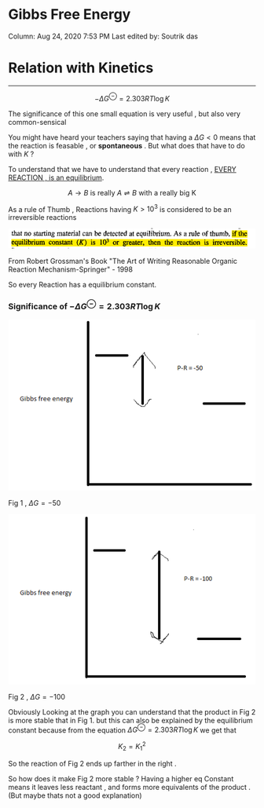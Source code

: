 # Gibbs Free Energy

Column: Aug 24, 2020 7:53 PM
Last edited by: Soutrik das

# Relation with Kinetics

---

$$-\Delta G ^{\ominus}=2.303RT \log K$$

The significance of this one small equation is very useful , but also very common-sensical

You might have heard your teachers saying that having a $\Delta G <0$ means that the reaction is feasable , or **spontaneous** . But what does that have to do with $K$ ?

To understand that we have to understand that every reaction , [EVERY REACTION , is an equilibrium](https://chemistry.stackexchange.com/questions/47262/is-every-chemical-reaction-in-equilibrium).

$$A \to B  \ \text{is really} \ A \rightleftharpoons B \ \text{with a really big K}$$

As a rule of Thumb , Reactions having $K>10^3$ is considered to be an irreversible reactions 

![Gibbs%20Free%20Energy%20527d09fe2b054baca14c5b6cef73b760/Untitled.png](Gibbs%20Free%20Energy%20527d09fe2b054baca14c5b6cef73b760/Untitled.png)

From Robert Grossman's Book "The Art of Writing Reasonable Organic Reaction Mechanism-Springer" - 1998

So every Reaction has a equilibrium constant. 

### Significance of  $-\Delta G ^{\ominus}=2.303RT \log K$

![Gibbs%20Free%20Energy%20527d09fe2b054baca14c5b6cef73b760/Untitled%201.png](Gibbs%20Free%20Energy%20527d09fe2b054baca14c5b6cef73b760/Untitled%201.png)

Fig 1 , $\Delta G=-50$

![Gibbs%20Free%20Energy%20527d09fe2b054baca14c5b6cef73b760/Untitled%202.png](Gibbs%20Free%20Energy%20527d09fe2b054baca14c5b6cef73b760/Untitled%202.png)

Fig 2 , $\Delta G=-100$

Obviously Looking at the graph you can understand that the product in Fig 2 is more stable that in Fig 1. but this can also be explained by the equilibrium constant because from the equation $\Delta G ^{\ominus}=2.303RT \log K$ we get that

$$K_2=K_1^2$$

So the reaction of Fig 2 ends up farther in the right .

So how does it make Fig 2 more stable ? Having a higher eq Constant means it leaves less reactant , and forms more equivalents of the product . (But maybe thats not a good explanation)